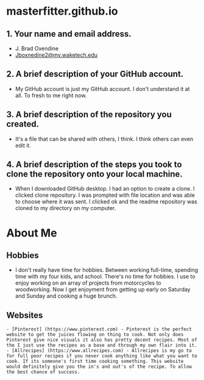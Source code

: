 #  masterfitter.github.io

## 1. Your name and email address. 
* J. Brad Oxendine
* Jboxnedine2@my.waketech.edu

## 2. A brief description of your GitHub account.
* My GitHub account is just my GitHub account. I don't understand it at all. To fresh to me right now. 

## 3. A brief description of the repository you created. 
* It's a file that can be shared with others, I think. I think others can even edit it.

## 4. A brief description of the steps you took to clone the repository onto your local machine. 
* When I downloaded GitHub desktop. I had an option to create a clone. I clicked clone repository. I was prompted with file location and was able to choose where it was sent. I clicked ok and the readme repository was cloned to my directory on my computer. 

# About Me

## Hobbies
* I don't really have time for hobbies. Between  working full-time, spending time with my four kids, and school. There's no time for hobbies. I use to enjoy working on an array of projects from motorcycles to woodworking. Now I get enjoyment from getting up early on Saturday and Sunday and cooking a huge brunch. 

## Websites
	- [Pinterest] (https://www.pinterest.com) - Pinterest is the perfect website to get the juices flowing on thing to cook. Not only does Pinterest give nice visuals it also has pretty decent recipes. Most of the I just use the recipes as a base and through my own flair into it. 
	- [Allrecipes] (https://www.allrecipes.com) - Allrecipes is my go to for full poor recipes if you never cook anything like what you want to cook. If its someone's first time cooking something. This website would definitely give you the in's and out's of the recipe. To allow the best chance of success. 